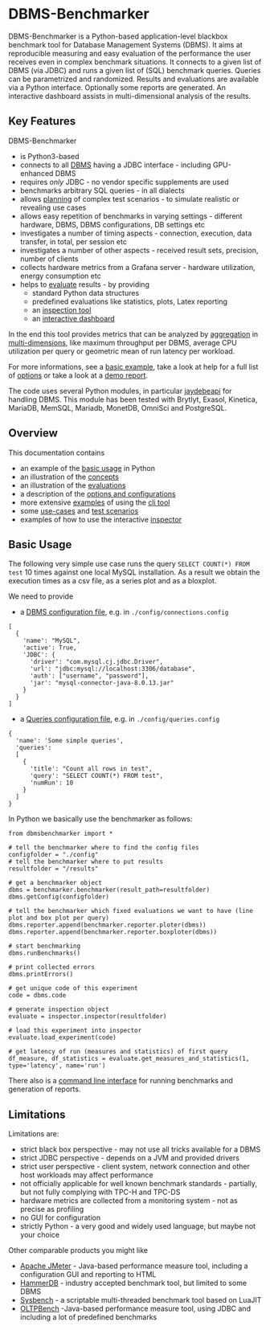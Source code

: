 # DBMS-Benchmarker

DBMS-Benchmarker is a Python-based application-level blackbox benchmark tool for Database Management Systems (DBMS).
It aims at reproducible measuring and easy evaluation of the performance the user receives even in complex benchmark situations.
It connects to a given list of DBMS (via JDBC) and runs a given list of (SQL) benchmark queries.
Queries can be parametrized and randomized.
Results and evaluations are available via a Python interface.
Optionally some reports are generated.
An interactive dashboard assists in multi-dimensional analysis of the results.

## Key Features

DBMS-Benchmarker
* is Python3-based
* connects to all [DBMS](docs/Options.md#connection-file) having a JDBC interface - including GPU-enhanced DBMS
* requires *only* JDBC - no vendor specific supplements are used
* benchmarks arbitrary SQL queries - in all dialects
* allows [planning](docs/Options.md#query-file) of complex test scenarios - to simulate realistic or revealing use cases
* allows easy repetition of benchmarks in varying settings - different hardware, DBMS, DBMS configurations, DB settings etc
* investigates a number of timing aspects - connection, execution, data transfer, in total, per session etc
* investigates a number of other aspects - received result sets, precision, number of clients
* collects hardware metrics from a Grafana server - hardware utilization, energy consumption etc
* helps to [evaluate](docs/Evaluations.md) results - by providing  
  * standard Python data structures
  * predefined evaluations like statistics, plots, Latex reporting
  * an [inspection tool](docs/Inspection.md)
  * an [interactive dashboard](docs/Dashboard.md)

In the end this tool provides metrics that can be analyzed by [aggregation](docs/Concept.md#aggregation-functions) in [multi-dimensions](docs/Concept.md#evaluation), like maximum throughput per DBMS, average CPU utilization per query or geometric mean of run latency per workload.

For more informations, see a [basic example](#basic-usage), take a look at help for a full list of [options](docs/Options.md#command-line-options-and-configuration) or take a look at a [demo report](docs/Report-example-tpch.pdf).

The code uses several Python modules, in particular <a href="https://github.com/baztian/jaydebeapi" target="_blank">jaydebeapi</a> for handling DBMS.
This module has been tested with Brytlyt, Exasol, Kinetica, MariaDB, MemSQL, Mariadb, MonetDB, OmniSci and PostgreSQL.

## Overview

This documentation contains
* an example of the [basic usage](#basic-usage) in Python
* an illustration of the [concepts](docs/Concept.md)
* an illustration of the [evaluations](docs/Evaluations.md)
* a description of the [options and configurations](docs/Options.md)
* more extensive [examples](docs/Usage.md) of using the [cli tool](docs/Options.md#command-line-options-and-configuration)
* some [use-cases](docs/Usecases.md#use-cases) and [test scenarios](docs/Usecases.md#scenarios)
* examples of how to use the interactive [inspector](docs/Inspection.md)

## Basic Usage

The following very simple use case runs the query `SELECT COUNT(*) FROM test` 10 times against one local MySQL installation.
As a result we obtain the execution times as a csv file, as a series plot and as a bloxplot.

We need to provide
* a [DBMS configuration file](docs/Options.md#connection-file), e.g. in `./config/connections.config`  
```
[
  {
    'name': "MySQL",
    'active': True,
    'JDBC': {
      'driver': "com.mysql.cj.jdbc.Driver",
      'url': "jdbc:mysql://localhost:3306/database",
      'auth': ["username", "password"],
      'jar': "mysql-connector-java-8.0.13.jar"
    }
  }
]
```
* a [Queries configuration file](docs/Options.md#query-file), e.g. in `./config/queries.config`  
```
{
  'name': 'Some simple queries',
  'queries':
  [
    {
      'title': "Count all rows in test",
      'query': "SELECT COUNT(*) FROM test",
      'numRun': 10
    }
  ]
}
```

In Python we basically use the benchmarker as follows:
```
from dbmsbenchmarker import *

# tell the benchmarker where to find the config files
configfolder = "./config"
# tell the benchmarker where to put results
resultfolder = "/results"

# get a benchmarker object
dbms = benchmarker.benchmarker(result_path=resultfolder)
dbms.getConfig(configfolder)

# tell the benchmarker which fixed evaluations we want to have (line plot and box plot per query)
dbms.reporter.append(benchmarker.reporter.ploter(dbms))
dbms.reporter.append(benchmarker.reporter.boxploter(dbms))

# start benchmarking
dbms.runBenchmarks()

# print collected errors
dbms.printErrors()

# get unique code of this experiment
code = dbms.code

# generate inspection object
evaluate = inspector.inspector(resultfolder)

# load this experiment into inspector
evaluate.load_experiment(code)

# get latency of run (measures and statistics) of first query
df_measure, df_statistics = evaluate.get_measures_and_statistics(1, type='latency', name='run')
```
There also is a [command line interface](docs/Options.md#command-line-options-and-configuration) for running benchmarks and generation of reports.


## Limitations

Limitations are:
* strict black box perspective - may not use all tricks available for a DBMS
* strict JDBC perspective - depends on a JVM and provided drivers
* strict user perspective - client system, network connection and other host workloads may affect performance
* not officially applicable for well known benchmark standards - partially, but not fully complying with TPC-H and TPC-DS
* hardware metrics are collected from a monitoring system - not as precise as profiling
* no GUI for configuration
* strictly Python - a very good and widely used language, but maybe not your choice

Other comparable products you might like
* [Apache JMeter](https://jmeter.apache.org/index.html) - Java-based performance measure tool, including a configuration GUI and reporting to HTML
* [HammerDB](https://www.hammerdb.com/) - industry accepted benchmark tool, but limited to some DBMS
* [Sysbench](https://github.com/akopytov/sysbench) - a scriptable multi-threaded benchmark tool based on LuaJIT
* [OLTPBench](https://github.com/oltpbenchmark/oltpbench) -Java-based performance measure tool, using JDBC and including a lot of predefined benchmarks 






